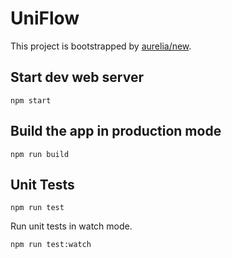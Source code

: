 # UniFlow

This project is bootstrapped by [aurelia/new](https://github.com/aurelia/new).

## Start dev web server

    npm start

## Build the app in production mode

    npm run build


## Unit Tests

    npm run test

Run unit tests in watch mode.

    npm run test:watch


